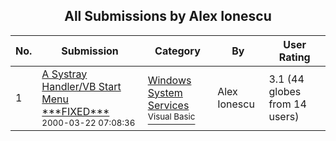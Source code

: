 ﻿<div align="center">

## All Submissions by Alex Ionescu

</div>

No.  | Submission | Category | By   | User Rating
---- | ---------- | -------- | ---- | -----------
1 | [A Systray Handler/VB Start Menu \*\*\*FIXED\*\*\*<br /><sup>2000-03-22 07:08:36</sup>](https://github.com/Planet-Source-Code/alex-ionescu-a-systray-handler-vb-start-menu-fixed__1-6727) | [Windows System Services<br /><sup>Visual Basic</sup>](../ByCategory/windows-system-services__1-35.md) | Alex Ionescu | 3.1 (44 globes from 14 users)
